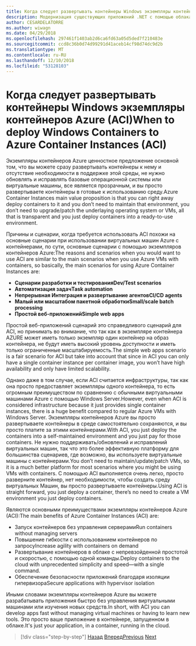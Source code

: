 ```yaml
---
title: Когда следует развертывать контейнеры Windows экземпляры контейнеров Azure (ACI)
description: Модернизация существующих приложений .NET с помощью облака Azure и Windows контейнерах | Когда следует развертывать контейнеры Windows экземпляры контейнеров Azure (ACI)
author: CESARDELATORRE
ms.author: wiwagn
ms.date: 04/29/2018
ms.openlocfilehash: 297461f1403ab2d6ca6fd63a05d5ded7f210483e
ms.sourcegitcommit: ccd8c36b0d74d99291d41aceb14cf98d74dc9d2b
ms.translationtype: MT
ms.contentlocale: ru-RU
ms.lasthandoff: 12/10/2018
ms.locfileid: "53128103"
---
```

# <a name="when-to-deploy-windows-containers-to-azure-container-instances-aci"></a><span data-ttu-id="1d1af-103">Когда следует развертывать контейнеры Windows экземпляры контейнеров Azure (ACI)</span><span class="sxs-lookup"><span data-stu-id="1d1af-103">When to deploy Windows Containers to Azure Container Instances (ACI)</span></span>

<span data-ttu-id="1d1af-104">Экземпляры контейнеров Azure ценностное предложение основной том, что вы можете сразу развертывать контейнеры к нему и отсутствие необходимости в поддержке этой среды, не нужно обновлять и исправлять базовые операционной системы или виртуальные машины, все является прозрачным, и вы просто развертываете контейнеры в готовые к использованию среду.</span><span class="sxs-lookup"><span data-stu-id="1d1af-104">Azure Container Instances main value proposition is that you can right away deploy containers to it and you don’t need to maintain that environment, you don’t need to upgrade/patch the underlaying operating system or VMs, all that is transparent and you just deploy containers into a ready-to-use environment.</span></span>

<span data-ttu-id="1d1af-105">Причины и сценарии, когда требуется использовать ACI похожи на основные сценарии при использовании виртуальных машин Azure с контейнерами, по сути, основные сценарии с помощью экземпляров контейнеров Azure:</span><span class="sxs-lookup"><span data-stu-id="1d1af-105">The reasons and scenarios when you would want to use ACI are similar to the main scenarios when you use Azure VMs with containers, so basically, the main scenarios for using Azure Container Instances are:</span></span>

-   <span data-ttu-id="1d1af-106">**Сценарии разработки и тестирования**</span><span class="sxs-lookup"><span data-stu-id="1d1af-106">**Dev/Test scenarios**</span></span>
-   <span data-ttu-id="1d1af-107">**Автоматизация задач**</span><span class="sxs-lookup"><span data-stu-id="1d1af-107">**Task automation**</span></span>
-   <span data-ttu-id="1d1af-108">**Непрерывная Интеграция и развертывание агентов**</span><span class="sxs-lookup"><span data-stu-id="1d1af-108">**CI/CD agents**</span></span>
-   <span data-ttu-id="1d1af-109">**Малый или масштабом пакетной обработки**</span><span class="sxs-lookup"><span data-stu-id="1d1af-109">**Small/scale batch processing**</span></span>
-   <span data-ttu-id="1d1af-110">**Простой веб-приложений**</span><span class="sxs-lookup"><span data-stu-id="1d1af-110">**Simple web apps**</span></span>

<span data-ttu-id="1d1af-111">Простой веб-приложений сценарий это справедливого сценарий для ACI, но принимать во внимание, что так как в экземпляре контейнера AZURE может иметь только экземпляр один контейнер на образ контейнера, не будут иметь высокий уровень доступности и иметь только ограниченные масштабируемость.</span><span class="sxs-lookup"><span data-stu-id="1d1af-111">The simple web apps scenario is a fair scenario for ACI but take into account that since in ACI you can only have a single container instance per container image, you won’t have high availability and only have limited scalability.</span></span>

<span data-ttu-id="1d1af-112">Однако даже в том случае, если ACI считается инфраструктуры, так как она просто предоставляет экземпляры одного контейнера, то есть огромным преимуществом по сравнению с обычными виртуальными машинами Azure с помощью Windows Server.</span><span class="sxs-lookup"><span data-stu-id="1d1af-112">However, even when ACI is considered infrastructure because it just provides single container instances, there is a huge benefit compared to regular Azure VMs with Windows Server.</span></span> <span data-ttu-id="1d1af-113">Экземпляры контейнеров Azure вы просто развертываете контейнеры в среде самостоятельно сохраняются, и вы просто платите за этими контейнерами.</span><span class="sxs-lookup"><span data-stu-id="1d1af-113">With ACI, you just deploy the containers into a self-maintained environment and you just pay for those containers.</span></span> <span data-ttu-id="1d1af-114">Не нужно поддерживать/обновлений и исправлений виртуальных машин, так что это более эффективную платформу для большинства сценариев, где возможно, вы используете виртуальные машины с контейнерами.</span><span class="sxs-lookup"><span data-stu-id="1d1af-114">You don’t need to maintain/update/patch VMs, so it is a much better platform for most scenarios where you might be using VMs with containers.</span></span> <span data-ttu-id="1d1af-115">С помощью ACI выполняется очень легко, просто разверните контейнер, нет необходимости, чтобы создать среду виртуальных Машин, вы просто развертываете контейнеры.</span><span class="sxs-lookup"><span data-stu-id="1d1af-115">Using ACI is straight forward, you just deploy a container, there’s no need to create a VM environment you just deploy containers.</span></span>

<span data-ttu-id="1d1af-116">Являются основными преимуществами экземпляры контейнеров Azure (ACI):</span><span class="sxs-lookup"><span data-stu-id="1d1af-116">The main benefits of Azure Container Instances (ACI) are:</span></span>

-   <span data-ttu-id="1d1af-117">Запуск контейнеров без управления серверами</span><span class="sxs-lookup"><span data-stu-id="1d1af-117">Run containers without managing servers</span></span>
-   <span data-ttu-id="1d1af-118">Повышение гибкости с использованием контейнеров по запросу</span><span class="sxs-lookup"><span data-stu-id="1d1af-118">Increase agility with containers on demand</span></span>
-   <span data-ttu-id="1d1af-119">Развертывание контейнеров в облаке с непревзойденной простотой и скоростью, с помощью одной команды.</span><span class="sxs-lookup"><span data-stu-id="1d1af-119">Deploy containers to the cloud with unprecedented simplicity and speed—with a single command.</span></span> 
-   <span data-ttu-id="1d1af-120">Обеспечение безопасности приложений благодаря изоляции гипервизора</span><span class="sxs-lookup"><span data-stu-id="1d1af-120">Secure applications with hypervisor isolation</span></span>

<span data-ttu-id="1d1af-121">Иными словами экземпляры контейнеров Azure вы можете разрабатывать приложения быстро без управления виртуальными машинами или изучения новых средств.</span><span class="sxs-lookup"><span data-stu-id="1d1af-121">In short, with ACI you can develop apps fast without managing virtual machines or having to learn new tools.</span></span> <span data-ttu-id="1d1af-122">Это просто ваше приложение в контейнере, запущенном в облаке.</span><span class="sxs-lookup"><span data-stu-id="1d1af-122">It's just your application, in a container, running in the cloud.</span></span>

>[!div class="step-by-step"]
><span data-ttu-id="1d1af-123">[Назад](when-to-deploy-windows-containers-to-azure-vms-iaas-cloud.md)
>[Вперед](when-to-deploy-windows-containers-to-service-fabric.md)</span><span class="sxs-lookup"><span data-stu-id="1d1af-123">[Previous](when-to-deploy-windows-containers-to-azure-vms-iaas-cloud.md)
[Next](when-to-deploy-windows-containers-to-service-fabric.md)</span></span>